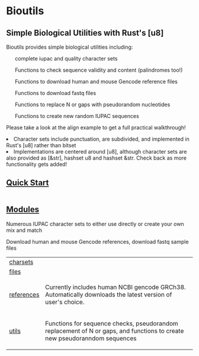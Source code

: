 # Bioutils

## Simple Biological Utilities with Rust's [u8]

<p>Bioutils provides simple biological utilities including: 
    <ul>complete iupac and quality character sets</ul>
    <ul> Functions to check sequence validity and content (palindromes too!)</ul>
    <ul> Functions to download human and mouse Gencode reference files</ul>
    <ul> Functions to download fastq files</ul>
    <ul> Functions to replace N or gaps with pseudorandom nucleotides</ul>
    <ul> Functions to create new random IUPAC sequences</ul>
</p>

<p> Please take a look at the align example to get a full practical walkthrough!</p>

<li>Character sets include punctuation, are subdivided, and implemented in Rust's [u8] rather than bitset</li>
<li>Implementations are centered around [u8], although character sets are also provided as [&amp;str], hashset u8 and hashset &amp;str.
Check back as more functionality gets added!</li>
</ul>
<h2 id="quick-start" class="section-header"><a href="#quick-start">Quick Start</a></h2>
<div class="example-wrap"><pre class="rust rust-example-rendered">
</pre></div>
</div><h2 id='modules' class='section-header'><a href="#modules">Modules</a></h2>
<table><tr class='module-item'><td><a class="mod" href="charsets/index.html" title='bioutils::charsets mod'>charsets</a></td><td class='docblock-short'></td><p>Numerous IUPAC character sets to either use directly or create your own mix and match</p></tr><tr class='module-item'><td><a class="mod" href="files/index.html" title='bioutils::files mod'>files</a></td><td class='docblock-short'></td><p>Download human and mouse Gencode references, download fastq sample files</p></tr><tr class='module-item'><td><a class="mod" href="references/index.html" title='bioutils::references mod'>references</a></td><td class='docblock-short'><p>Currently includes human NCBI gencode GRCh38. Automatically downloads the latest version of user's choice.</p>
</td></tr><tr class='module-item'><td><a class="mod" href="utils/index.html" title='bioutils::utils mod'>utils</a></td><td class='docblock-short'><p>Functions for sequence checks, pseudorandom replacement of N or gaps, and functions to create new pseudoranndom sequences</p></td></tr></table></section><section id="search" class="content hidden"></section><section class="footer"></section>